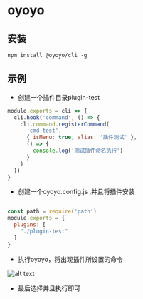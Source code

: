 # oyoyo

## 安装 
`
npm install @oyoyo/cli -g
`

## 示例 
* 创建一个插件目录plugin-test
``` javascript
module.exports = cli => {
  cli.hook('command', () => {
    cli.command.registerCommand(
      'cmd-test',
      { isMenu: true, alias: '插件测试' },
      () => {
        console.log('测试插件命名执行')
      }
    )
  })
}

```
* 创建一个oyoyo.config.js ,并且将插件安装
``` javascript

const path = require('path')
module.exports = {
  plugins: [
    "./plugin-test"
  ]
}


```

* 执行oyoyo，将出现插件所设置的命令  

![alt text](https://xyqgithubassets.s3-ap-southeast-1.amazonaws.com/3C8F4B45-49EE-4D03-A399-C414F3171123.png)



* 最后选择并且执行即可



